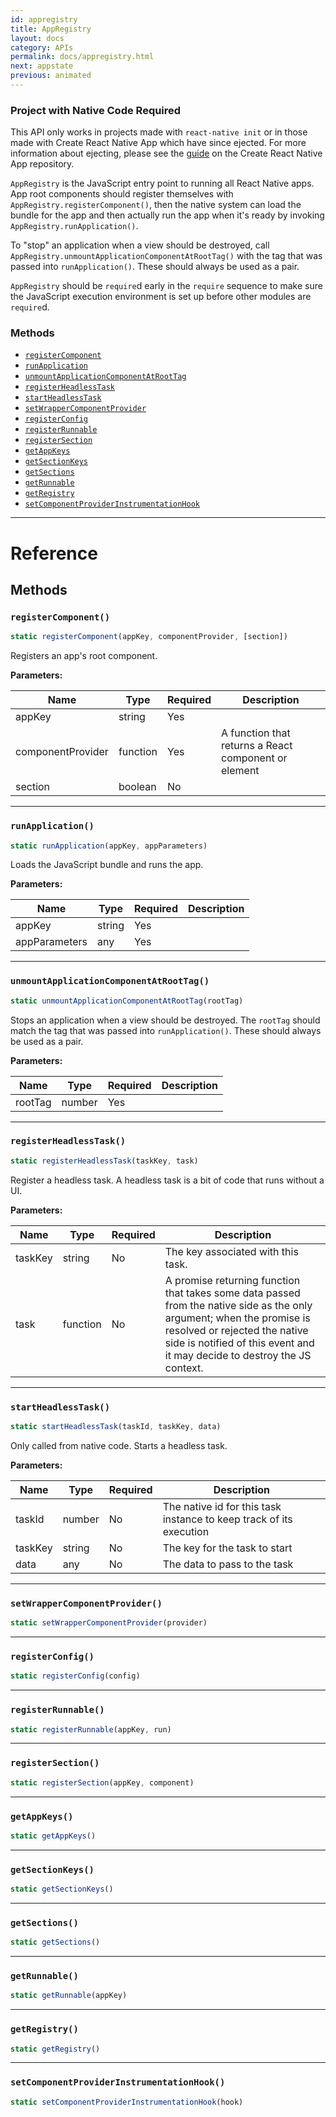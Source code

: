 ```yaml
---
id: appregistry
title: AppRegistry
layout: docs
category: APIs
permalink: docs/appregistry.html
next: appstate
previous: animated
---
```


<div class="banner-crna-ejected">
  <h3>Project with Native Code Required</h3>
  <p>
    This API only works in projects made with <code>react-native init</code> or in those made with Create React Native App which have since ejected. For more information about ejecting, please see the <a href="https://github.com/react-community/create-react-native-app/blob/master/EJECTING.md" target="_blank">guide</a> on the Create React Native App repository.
  </p>
</div>

`AppRegistry` is the JavaScript entry point to running all React Native apps. App root components should register themselves with `AppRegistry.registerComponent()`, then the native system can load the bundle for the app and then actually run the app when it's ready by invoking `AppRegistry.runApplication()`.

To "stop" an application when a view should be destroyed, call `AppRegistry.unmountApplicationComponentAtRootTag()` with the tag that was passed into `runApplication()`. These should always be used as a pair.
 
`AppRegistry` should be `require`d early in the `require` sequence to make sure the JavaScript execution environment is set up before other modules are `require`d.

### Methods

- [`registerComponent`](docs/appregistry.html#registercomponent)
- [`runApplication`](docs/appregistry.html#runapplication)
- [`unmountApplicationComponentAtRootTag`](docs/appregistry.html#unmountapplicationcomponentatroottag)
- [`registerHeadlessTask`](docs/appregistry.html#registerheadlesstask)
- [`startHeadlessTask`](docs/appregistry.html#startheadlesstask)
- [`setWrapperComponentProvider`](docs/appregistry.html#setwrappercomponentprovider)
- [`registerConfig`](docs/appregistry.html#registerconfig)
- [`registerRunnable`](docs/appregistry.html#registerrunnable)
- [`registerSection`](docs/appregistry.html#registersection)
- [`getAppKeys`](docs/appregistry.html#getappkeys)
- [`getSectionKeys`](docs/appregistry.html#getsectionkeys)
- [`getSections`](docs/appregistry.html#getsections)
- [`getRunnable`](docs/appregistry.html#getrunnable)
- [`getRegistry`](docs/appregistry.html#getregistry)
- [`setComponentProviderInstrumentationHook`](docs/appregistry.html#setcomponentproviderinstrumentationhook)


---

# Reference

## Methods

### `registerComponent()`

```javascript
static registerComponent(appKey, componentProvider, [section])
```

Registers an app's root component.

**Parameters:**

| Name | Type | Required | Description |
| - | - | - | - |
| appKey | string | Yes |  |
| componentProvider | function | Yes | A function that returns a React component or element |
| section | boolean | No |  |

---

### `runApplication()`

```javascript
static runApplication(appKey, appParameters)
```

Loads the JavaScript bundle and runs the app.

**Parameters:**

| Name | Type | Required | Description |
| - | - | - | - |
| appKey | string | Yes |  |
| appParameters | any | Yes |  |

---

### `unmountApplicationComponentAtRootTag()`

```javascript
static unmountApplicationComponentAtRootTag(rootTag)
```

Stops an application when a view should be destroyed. The `rootTag` should match the tag that was passed into `runApplication()`. These should always be used as a pair.

**Parameters:**

| Name | Type | Required | Description |
| - | - | - | - |
| rootTag | number | Yes |  |

---

### `registerHeadlessTask()`

```javascript
static registerHeadlessTask(taskKey, task)
```

Register a headless task. A headless task is a bit of code that runs without a UI.

**Parameters:**

| Name | Type | Required | Description |
| - | - | - | - |
| taskKey | string | No | The key associated with this task. |
| task | function | No | A promise returning function that takes some data passed from the native side as the only argument; when the promise is resolved or rejected the native side is notified of this event and it may decide to destroy the JS context. |


---

### `startHeadlessTask()`

```javascript
static startHeadlessTask(taskId, taskKey, data)
```

Only called from native code. Starts a headless task.

**Parameters:**

| Name | Type | Required | Description |
| - | - | - | - |
| taskId | number | No | The native id for this task instance to keep track of its execution |
| taskKey | string | No | The key for the task to start |
| data | any | No | The data to pass to the task |


---


### `setWrapperComponentProvider()`

```javascript
static setWrapperComponentProvider(provider)
```



---

### `registerConfig()`

```javascript
static registerConfig(config)
```



---

### `registerRunnable()`

```javascript
static registerRunnable(appKey, run)
```



---

### `registerSection()`

```javascript
static registerSection(appKey, component)
```



---

### `getAppKeys()`

```javascript
static getAppKeys()
```



---

### `getSectionKeys()`

```javascript
static getSectionKeys()
```



---

### `getSections()`

```javascript
static getSections()
```



---

### `getRunnable()`

```javascript
static getRunnable(appKey)
```



---

### `getRegistry()`

```javascript
static getRegistry()
```



---

### `setComponentProviderInstrumentationHook()`

```javascript
static setComponentProviderInstrumentationHook(hook)
```


